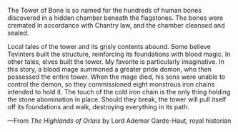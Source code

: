 The Tower of Bone is so named for the hundreds of human bones discovered in a hidden chamber beneath the flagstones. The bones were cremated in accordance with Chantry law, and the chamber cleansed and sealed.

Local tales of the tower and its grisly contents abound. Some believe Tevinters built the structure, reinforcing its foundations with blood magic. In other tales, elves built the tower. My favorite is particularly imaginative. In this story, a blood mage summoned a greater pride demon, who then possessed the entire tower. When the mage died, his sons were unable to control the demon, so they commissioned eight monstrous iron chains intended to hold it. The touch of the cold iron chain is the only thing holding the stone abomination in place. Should they break, the tower will pull itself off its foundations and walk, destroying everything in its path.

—From <i> The Highlands of Orlais </i> by Lord Ademar Garde-Haut, royal historian
